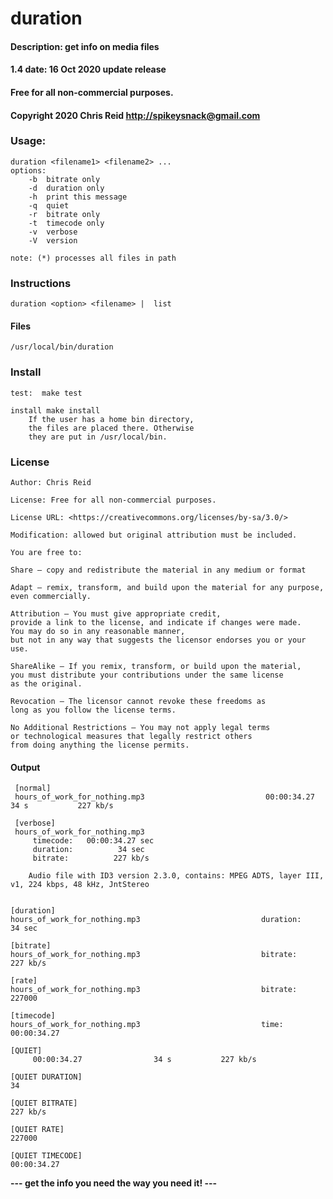 # duration 

#### Description:  get info on media files

#### 1.4  date:	16 Oct 2020 update release

#### Free for all non-commercial purposes.
#### Copyright 2020 Chris Reid <http://spikeysnack@gmail.com>

### Usage: 

	duration <filename1> <filename2> ...
	options:
		-b	bitrate only
		-d	duration only
		-h	print this message 
		-q	quiet 
		-r	bitrate only 
		-t	timecode only 
		-v	verbose 
		-V	version 

	note: (*) processes all files in path


### Instructions 

	duration <option> <filename> |  list


#### Files

    /usr/local/bin/duration

   

### Install
	test:  make test

	install make install
	    If the user has a home bin directory,
	    the files are placed there. Otherwise
	    they are put in /usr/local/bin.
			
			
### License
    
    Author: Chris Reid
    
    License: Free for all non-commercial purposes.
    
    License URL: <https://creativecommons.org/licenses/by-sa/3.0/>
    
    Modification: allowed but original attribution must be included.
    
    You are free to:
    
    Share — copy and redistribute the material in any medium or format
    
    Adapt — remix, transform, and build upon the material for any purpose,
    even commercially.
    
    Attribution — You must give appropriate credit,
    provide a link to the license, and indicate if changes were made.
    You may do so in any reasonable manner,
    but not in any way that suggests the licensor endorses you or your use.
    
    ShareAlike — If you remix, transform, or build upon the material,
    you must distribute your contributions under the same license
    as the original.
    
    Revocation — The licensor cannot revoke these freedoms as
    long as you follow the license terms.
    
    No Additional Restrictions — You may not apply legal terms
    or technological measures that legally restrict others
    from doing anything the license permits.


#### Output


     [normal]
     hours_of_work_for_nothing.mp3                     		 00:00:34.27		        34 s	       227 kb/s	
     
     [verbose]
     hours_of_work_for_nothing.mp3                     	
		 timecode:	 00:00:34.27 sec	
		 duration:	        34 sec
		 bitrate:	       227 kb/s

		Audio file with ID3 version 2.3.0, contains: MPEG ADTS, layer III, v1, 224 kbps, 48 kHz, JntStereo


	[duration]
	hours_of_work_for_nothing.mp3                     		duration:	        34 sec

	[bitrate]
	hours_of_work_for_nothing.mp3                     		bitrate:	       227 kb/s

	[rate]
	hours_of_work_for_nothing.mp3                     		bitrate:	    227000

	[timecode]
	hours_of_work_for_nothing.mp3                     		time:		00:00:34.27

	[QUIET]
		 00:00:34.27		        34 s	       227 kb/s	

	[QUIET DURATION]
	34

	[QUIET BITRATE]
	227 kb/s

	[QUIET RATE]
	227000

	[QUIET TIMECODE]
	00:00:34.27




**--- get the info you need the way you need it! ---**
